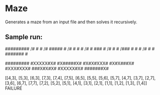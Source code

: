 # Maze
Generates a maze from an input file and then solves it recursively. 

## Sample run:

#########
/#     # #
/# ##### #
/# # #   #
/# # ### #
/#   #   #
/### # # #
/#     # #
####### #


#########
#XXXXX#X#
#X#####X#
#X#X#XXX#
#X#X###X#
#XXX#XXX#
###X#X#X#
#XXXXX#X#
#######X#

[[4,3], [5,3], [6,3], [7,3], [7,4], [7,5], [6,5], [5,5], [5,6], [5,7], [4,7], [3,7], [2,7], [3,6], [6,7], [7,7], [7,2], [5,2], [5,1], [4,1], [3,1], [2,1], [1,1], [1,2], [1,3], [1,4]] FAILURE
